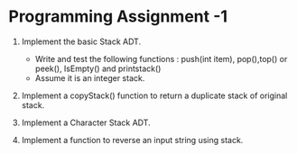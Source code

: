 # Programming Assignment -1

1. Implement the basic Stack ADT.
	* Write and test the following functions : push(int item), pop(),top() or peek(), IsEmpty() and printstack()
	* Assume it is an integer stack.

2. Implement a copyStack() function to return a duplicate stack of original stack.

3. Implement a Character Stack ADT.

4. Implement a function to reverse an input string using stack.